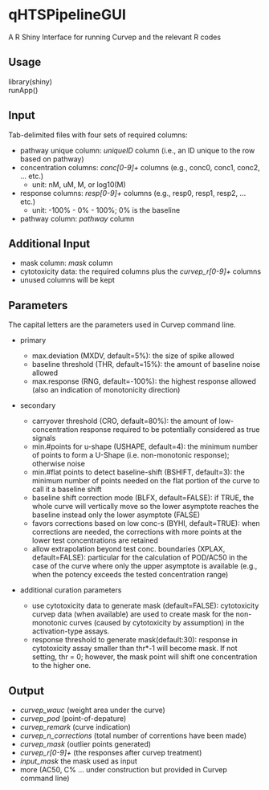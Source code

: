 qHTSPipelineGUI
===============

A R Shiny Interface for running Curvep and the relevant R codes

Usage
-----

library(shiny)  
runApp()


Input
-----

Tab-delimited files with four sets of required columns:  

- pathway unique column: *uniqueID* column (i.e., an ID unique to the row based on pathway)
- concentration columns: *conc[0-9]+* columns (e.g., conc0, conc1, conc2, ... etc.)
  - unit: nM, uM, M, or log10(M) 
- response columns: *resp[0-9]+* columns (e.g., resp0, resp1, resp2, ... etc.)  
  - unit: -100% - 0% - 100%; 0% is the baseline
- pathway column: *pathway* column


Additional Input
----------------

- mask column: *mask* column
- cytotoxicity data: the required columns plus the *curvep_r[0-9]+* columns 
- unused columns will be kept


Parameters
----------

The capital letters are the parameters used in Curvep command line. 

- primary
  - max.deviation (MXDV, default=5%): the size of spike allowed
  - baseline threshold (THR, default=15%): the amount of baseline noise allowed
  - max.response (RNG, default=-100%): the highest response allowed (also an indication of monotonicity direction)
  
- secondary
  - carryover threshold (CRO, default=80%): the amount of low-concentration response required to be potentially considered as true signals
  - min.#points for u-shape (USHAPE, default=4): the minimum number of points to form a U-Shape (i.e. non-monotonic response); otherwise noise
  - min.#flat points to detect baseline-shift (BSHIFT, default=3): the minimum number of points needed on the flat portion of the curve to call it a baseline shift
  - baseline shift correction mode (BLFX, default=FALSE): if TRUE, the whole curve will vertically move so the lower asymptote reaches the baseline instead only the lower asymptote (FALSE) 
  - favors corrections based on low conc-s (BYHI, default=TRUE): when corrections are needed, the corrections with more points at the lower test concentrations are retained
  - allow extrapolation beyond test conc. boundaries (XPLAX, default=FALSE): particular for the calculation of POD/AC50 in the case of the curve where only the upper asymptote is available (e.g., when the potency exceeds the tested concentration range)
  
- additional curation parameters
  - use cytotoxicity data to generate mask (default=FALSE): cytotoxicity curvep data (when available) are used to create mask for the non-monotonic curves (caused by cytotoxicity by assumption) in the activation-type assays.
  - response threshold to generate mask(default:30): response in cytotoxicity assay smaller than thr*-1 will become mask. If not setting, thr = 0; however, the mask point will shift one concentration to the higher one.

Output
----------------

- *curvep_wauc* (weight area under the curve)
- *curvep_pod* (point-of-depature)
- *curvep_remark* (curve indication)
- *curvep_n_corrections* (total number of correntions have been made)
- *curvep_mask* (outlier points generated)
- *curvep_r[0-9]+* (the responses after curvep treatment)
- *input_mask* the mask used as input
- more (AC50, C% ... under construction but provided in Curvep command line)
